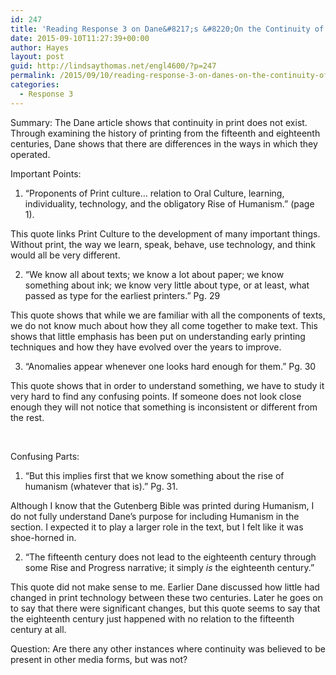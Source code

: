 ```yaml
---
id: 247
title: 'Reading Response 3 on Dane&#8217;s &#8220;On the Continuity of Continuity&#8221;'
date: 2015-09-10T11:27:39+00:00
author: Hayes
layout: post
guid: http://lindsaythomas.net/engl4600/?p=247
permalink: /2015/09/10/reading-response-3-on-danes-on-the-continuity-of-continuity/
categories:
  - Response 3
---
```

Summary: The Dane article shows that continuity in print does not exist. Through examining the history of printing from the fifteenth and eighteenth centuries, Dane shows that there are differences in the ways in which they operated.

Important Points:

  1. “Proponents of Print culture… relation to Oral Culture, learning, individuality, technology, and the obligatory Rise of Humanism.” (page 1).

This quote links Print Culture to the development of many important things. Without print, the way we learn, speak, behave, use technology, and think would all be very different.

<ol start="2">
  <li>
    “We know all about texts; we know a lot about paper; we know something about ink; we know very little about type, or at least, what passed as type for the earliest printers.” Pg. 29
  </li>
</ol>

This quote shows that while we are familiar with all the components of texts, we do not know much about how they all come together to make text. This shows that little emphasis has been put on understanding early printing techniques and how they have evolved over the years to improve.

<ol start="3">
  <li>
    “Anomalies appear whenever one looks hard enough for them.” Pg. 30
  </li>
</ol>

This quote shows that in order to understand something, we have to study it very hard to find any confusing points. If someone does not look close enough they will not notice that something is inconsistent or different from the rest.

&nbsp;

Confusing Parts:

  1. “But this implies first that we know something about the rise of humanism (whatever that is).” Pg. 31.

Although I know that the Gutenberg Bible was printed during Humanism, I do not fully understand Dane’s purpose for including Humanism in the section. I expected it to play a larger role in the text, but I felt like it was shoe-horned in.

<ol start="2">
  <li>
    “The fifteenth century does not lead to the eighteenth century through some Rise and Progress narrative; it simply <em>is </em>the eighteenth century.”
  </li>
</ol>

This quote did not make sense to me. Earlier Dane discussed how little had changed in print technology between these two centuries. Later he goes on to say that there were significant changes, but this quote seems to say that the eighteenth century just happened with no relation to the fifteenth century at all.

Question: Are there any other instances where continuity was believed to be present in other media forms, but was not?